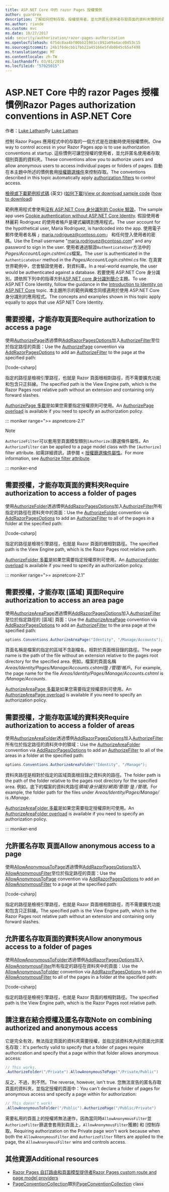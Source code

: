 ```yaml
---
title: ASP.NET Core 中的 razor Pages 授權慣例
author: guardrex
description: 了解如何控制存取，授權使用者，並允許匿名使用者存取頁面的資料夾慣例的頁面。
ms.author: riande
ms.custom: mvc
ms.date: 10/27/2017
uid: security/authorization/razor-pages-authorization
ms.openlocfilehash: 675dc8aa4bf00bb21981cc892a09a4acd0d53c15
ms.sourcegitcommit: 24b1f6decbb17bb22a45166e5fdb0845c65af498
ms.translationtype: MT
ms.contentlocale: zh-TW
ms.lasthandoff: 03/01/2019
ms.locfileid: "57025015"
---
```

# <a name="razor-pages-authorization-conventions-in-aspnet-core"></a><span data-ttu-id="4ec5f-103">ASP.NET Core 中的 razor Pages 授權慣例</span><span class="sxs-lookup"><span data-stu-id="4ec5f-103">Razor Pages authorization conventions in ASP.NET Core</span></span>

<span data-ttu-id="4ec5f-104">作者：[Luke Latham](https://github.com/guardrex)</span><span class="sxs-lookup"><span data-stu-id="4ec5f-104">By [Luke Latham](https://github.com/guardrex)</span></span>

<span data-ttu-id="4ec5f-105">控制 Razor Pages 應用程式中的存取的一個方式是在啟動時使用授權慣例。</span><span class="sxs-lookup"><span data-stu-id="4ec5f-105">One way to control access in your Razor Pages app is to use authorization conventions at startup.</span></span> <span data-ttu-id="4ec5f-106">這些慣例可讓您授權的使用者，並允許匿名使用者存取個別頁面的資料夾。</span><span class="sxs-lookup"><span data-stu-id="4ec5f-106">These conventions allow you to authorize users and allow anonymous users to access individual pages or folders of pages.</span></span> <span data-ttu-id="4ec5f-107">自動在本主題中所述的慣例套用[授權篩選條件](xref:mvc/controllers/filters#authorization-filters)來控制存取。</span><span class="sxs-lookup"><span data-stu-id="4ec5f-107">The conventions described in this topic automatically apply [authorization filters](xref:mvc/controllers/filters#authorization-filters) to control access.</span></span>

<span data-ttu-id="4ec5f-108">[檢視或下載範例程式碼](https://github.com/aspnet/Docs/tree/master/aspnetcore/security/authorization/razor-pages-authorization/samples) \(英文\) ([如何下載](xref:index#how-to-download-a-sample))</span><span class="sxs-lookup"><span data-stu-id="4ec5f-108">[View or download sample code](https://github.com/aspnet/Docs/tree/master/aspnetcore/security/authorization/razor-pages-authorization/samples) ([how to download](xref:index#how-to-download-a-sample))</span></span>

<span data-ttu-id="4ec5f-109">範例應用程式會使用[沒有 ASP.NET Core 身分識別的 Cookie 驗證](xref:security/authentication/cookie)。</span><span class="sxs-lookup"><span data-stu-id="4ec5f-109">The sample app uses [Cookie authentication without ASP.NET Core Identity](xref:security/authentication/cookie).</span></span> <span data-ttu-id="4ec5f-110">假設使用者林麗莉 Rodriguez 的使用者帳戶是硬式編碼到應用程式。</span><span class="sxs-lookup"><span data-stu-id="4ec5f-110">The user account for the hypothetical user, Maria Rodriguez, is hardcoded into the app.</span></span> <span data-ttu-id="4ec5f-111">使用電子郵件使用者名稱 」maria.rodriguez@contoso.com」 和任何登入使用者的密碼。</span><span class="sxs-lookup"><span data-stu-id="4ec5f-111">Use the Email username "maria.rodriguez@contoso.com" and any password to sign in the user.</span></span> <span data-ttu-id="4ec5f-112">使用者通過驗證`AuthenticateUser`方法中的*Pages/Account/Login.cshtml.cs*檔案。</span><span class="sxs-lookup"><span data-stu-id="4ec5f-112">The user is authenticated in the `AuthenticateUser` method in the *Pages/Account/Login.cshtml.cs* file.</span></span> <span data-ttu-id="4ec5f-113">在真實世界範例中，您會驗證使用者，對資料庫。</span><span class="sxs-lookup"><span data-stu-id="4ec5f-113">In a real-world example, the user would be authenticated against a database.</span></span> <span data-ttu-id="4ec5f-114">若要使用 ASP.NET Core 身分識別，請依照下列中的指導方針[ASP.NET core 身分識別簡介](xref:security/authentication/identity)主題。</span><span class="sxs-lookup"><span data-stu-id="4ec5f-114">To use ASP.NET Core Identity, follow the guidance in the [Introduction to Identity on ASP.NET Core](xref:security/authentication/identity) topic.</span></span> <span data-ttu-id="4ec5f-115">本主題所示的範例與概念同樣適用於使用 ASP.NET Core 身分識別的應用程式。</span><span class="sxs-lookup"><span data-stu-id="4ec5f-115">The concepts and examples shown in this topic apply equally to apps that use ASP.NET Core Identity.</span></span>

## <a name="require-authorization-to-access-a-page"></a><span data-ttu-id="4ec5f-116">需要授權，才能存取頁面</span><span class="sxs-lookup"><span data-stu-id="4ec5f-116">Require authorization to access a page</span></span>

<span data-ttu-id="4ec5f-117">使用[AuthorizePage](/dotnet/api/microsoft.extensions.dependencyinjection.pageconventioncollectionextensions.authorizepage)透過慣例[AddRazorPagesOptions](/dotnet/api/microsoft.extensions.dependencyinjection.mvcrazorpagesmvcbuilderextensions.addrazorpagesoptions)加入[AuthorizeFilter](/dotnet/api/microsoft.aspnetcore.mvc.authorization.authorizefilter)至位於指定路徑的頁面：</span><span class="sxs-lookup"><span data-stu-id="4ec5f-117">Use the [AuthorizePage](/dotnet/api/microsoft.extensions.dependencyinjection.pageconventioncollectionextensions.authorizepage) convention via [AddRazorPagesOptions](/dotnet/api/microsoft.extensions.dependencyinjection.mvcrazorpagesmvcbuilderextensions.addrazorpagesoptions) to add an [AuthorizeFilter](/dotnet/api/microsoft.aspnetcore.mvc.authorization.authorizefilter) to the page at the specified path:</span></span>

[!code-csharp[](razor-pages-authorization/samples/2.x/AuthorizationSample/Startup.cs?name=snippet1&highlight=2,4)]

<span data-ttu-id="4ec5f-118">指定的路徑是檢視引擎路徑，也就是 Razor 頁面根相對路徑，而不需要擴充功能和包含只正斜線。</span><span class="sxs-lookup"><span data-stu-id="4ec5f-118">The specified path is the View Engine path, which is the Razor Pages root relative path without an extension and containing only forward slashes.</span></span>

<span data-ttu-id="4ec5f-119">[AuthorizePage 多載](/dotnet/api/microsoft.extensions.dependencyinjection.pageconventioncollectionextensions.authorizepage#Microsoft_Extensions_DependencyInjection_PageConventionCollectionExtensions_AuthorizePage_Microsoft_AspNetCore_Mvc_ApplicationModels_PageConventionCollection_System_String_System_String_)是如果您需要指定授權原則可使用。</span><span class="sxs-lookup"><span data-stu-id="4ec5f-119">An [AuthorizePage overload](/dotnet/api/microsoft.extensions.dependencyinjection.pageconventioncollectionextensions.authorizepage#Microsoft_Extensions_DependencyInjection_PageConventionCollectionExtensions_AuthorizePage_Microsoft_AspNetCore_Mvc_ApplicationModels_PageConventionCollection_System_String_System_String_) is available if you need to specify an authorization policy.</span></span>

::: moniker range=">= aspnetcore-2.1"

> [!NOTE]
> <span data-ttu-id="4ec5f-120">`AuthorizeFilter`可以套用至頁面模型類別`[Authorize]`篩選條件屬性。</span><span class="sxs-lookup"><span data-stu-id="4ec5f-120">An `AuthorizeFilter` can be applied to a page model class with the `[Authorize]` filter attribute.</span></span> <span data-ttu-id="4ec5f-121">如需詳細資訊，請參閱 <<c0> [ 授權篩選條件屬性](xref:razor-pages/filter#authorize-filter-attribute)。</span><span class="sxs-lookup"><span data-stu-id="4ec5f-121">For more information, see [Authorize filter attribute](xref:razor-pages/filter#authorize-filter-attribute).</span></span>

::: moniker-end

## <a name="require-authorization-to-access-a-folder-of-pages"></a><span data-ttu-id="4ec5f-122">需要授權，才能存取頁面的資料夾</span><span class="sxs-lookup"><span data-stu-id="4ec5f-122">Require authorization to access a folder of pages</span></span>

<span data-ttu-id="4ec5f-123">使用[AuthorizeFolder](/dotnet/api/microsoft.extensions.dependencyinjection.pageconventioncollectionextensions.authorizefolder)透過慣例[AddRazorPagesOptions](/dotnet/api/microsoft.extensions.dependencyinjection.mvcrazorpagesmvcbuilderextensions.addrazorpagesoptions)加入[AuthorizeFilter](/dotnet/api/microsoft.aspnetcore.mvc.authorization.authorizefilter)所有指定的路徑在資料夾中的頁面：</span><span class="sxs-lookup"><span data-stu-id="4ec5f-123">Use the [AuthorizeFolder](/dotnet/api/microsoft.extensions.dependencyinjection.pageconventioncollectionextensions.authorizefolder) convention via [AddRazorPagesOptions](/dotnet/api/microsoft.extensions.dependencyinjection.mvcrazorpagesmvcbuilderextensions.addrazorpagesoptions) to add an [AuthorizeFilter](/dotnet/api/microsoft.aspnetcore.mvc.authorization.authorizefilter) to all of the pages in a folder at the specified path:</span></span>

[!code-csharp[](razor-pages-authorization/samples/2.x/AuthorizationSample/Startup.cs?name=snippet1&highlight=2,5)]

<span data-ttu-id="4ec5f-124">指定的路徑是檢視引擎路徑，也就是 Razor 頁面的根相對路徑。</span><span class="sxs-lookup"><span data-stu-id="4ec5f-124">The specified path is the View Engine path, which is the Razor Pages root relative path.</span></span>

<span data-ttu-id="4ec5f-125">[AuthorizeFolder 多載](/dotnet/api/microsoft.extensions.dependencyinjection.pageconventioncollectionextensions.authorizefolder#Microsoft_Extensions_DependencyInjection_PageConventionCollectionExtensions_AuthorizeFolder_Microsoft_AspNetCore_Mvc_ApplicationModels_PageConventionCollection_System_String_System_String_)是如果您需要指定授權原則可使用。</span><span class="sxs-lookup"><span data-stu-id="4ec5f-125">An [AuthorizeFolder overload](/dotnet/api/microsoft.extensions.dependencyinjection.pageconventioncollectionextensions.authorizefolder#Microsoft_Extensions_DependencyInjection_PageConventionCollectionExtensions_AuthorizeFolder_Microsoft_AspNetCore_Mvc_ApplicationModels_PageConventionCollection_System_String_System_String_) is available if you need to specify an authorization policy.</span></span>

::: moniker range=">= aspnetcore-2.1"

## <a name="require-authorization-to-access-an-area-page"></a><span data-ttu-id="4ec5f-126">需要授權，才能存取 [區域] 頁面</span><span class="sxs-lookup"><span data-stu-id="4ec5f-126">Require authorization to access an area page</span></span>

<span data-ttu-id="4ec5f-127">使用[AuthorizeAreaPage](/dotnet/api/microsoft.extensions.dependencyinjection.pageconventioncollectionextensions.authorizeareapage)透過慣例[AddRazorPagesOptions](/dotnet/api/microsoft.extensions.dependencyinjection.mvcrazorpagesmvcbuilderextensions.addrazorpagesoptions)加入[AuthorizeFilter](/dotnet/api/microsoft.aspnetcore.mvc.authorization.authorizefilter)至位於指定路徑的 [區域] 頁面：</span><span class="sxs-lookup"><span data-stu-id="4ec5f-127">Use the [AuthorizeAreaPage](/dotnet/api/microsoft.extensions.dependencyinjection.pageconventioncollectionextensions.authorizeareapage) convention via [AddRazorPagesOptions](/dotnet/api/microsoft.extensions.dependencyinjection.mvcrazorpagesmvcbuilderextensions.addrazorpagesoptions) to add an [AuthorizeFilter](/dotnet/api/microsoft.aspnetcore.mvc.authorization.authorizefilter) to the area page at the specified path:</span></span>

```csharp
options.Conventions.AuthorizeAreaPage("Identity", "/Manage/Accounts");
```

<span data-ttu-id="4ec5f-128">頁面名稱是檔案的指定的區域不含副檔名，相對於頁面根目錄的路徑。</span><span class="sxs-lookup"><span data-stu-id="4ec5f-128">The page name is the path of the file without an extension relative to the pages root directory for the specified area.</span></span> <span data-ttu-id="4ec5f-129">例如，檔案的頁面名稱*Areas/Identity/Pages/Manage/Accounts.cshtml*是 */管理/帳戶*。</span><span class="sxs-lookup"><span data-stu-id="4ec5f-129">For example, the page name for the file *Areas/Identity/Pages/Manage/Accounts.cshtml* is */Manage/Accounts*.</span></span>

<span data-ttu-id="4ec5f-130">[AuthorizeAreaPage 多載](/dotnet/api/microsoft.extensions.dependencyinjection.pageconventioncollectionextensions.authorizeareapage#Microsoft_Extensions_DependencyInjection_PageConventionCollectionExtensions_AuthorizeAreaPage_Microsoft_AspNetCore_Mvc_ApplicationModels_PageConventionCollection_System_String_System_String_System_String_)是如果您需要指定授權原則可使用。</span><span class="sxs-lookup"><span data-stu-id="4ec5f-130">An [AuthorizeAreaPage overload](/dotnet/api/microsoft.extensions.dependencyinjection.pageconventioncollectionextensions.authorizeareapage#Microsoft_Extensions_DependencyInjection_PageConventionCollectionExtensions_AuthorizeAreaPage_Microsoft_AspNetCore_Mvc_ApplicationModels_PageConventionCollection_System_String_System_String_System_String_) is available if you need to specify an authorization policy.</span></span>

## <a name="require-authorization-to-access-a-folder-of-areas"></a><span data-ttu-id="4ec5f-131">需要授權，才能存取區域的資料夾</span><span class="sxs-lookup"><span data-stu-id="4ec5f-131">Require authorization to access a folder of areas</span></span>

<span data-ttu-id="4ec5f-132">使用[AuthorizeAreaFolder](/dotnet/api/microsoft.extensions.dependencyinjection.pageconventioncollectionextensions.authorizeareafolder)透過慣例[AddRazorPagesOptions](/dotnet/api/microsoft.extensions.dependencyinjection.mvcrazorpagesmvcbuilderextensions.addrazorpagesoptions)加入[AuthorizeFilter](/dotnet/api/microsoft.aspnetcore.mvc.authorization.authorizefilter)所有位於指定路徑的資料夾中的領域：</span><span class="sxs-lookup"><span data-stu-id="4ec5f-132">Use the [AuthorizeAreaFolder](/dotnet/api/microsoft.extensions.dependencyinjection.pageconventioncollectionextensions.authorizeareafolder) convention via [AddRazorPagesOptions](/dotnet/api/microsoft.extensions.dependencyinjection.mvcrazorpagesmvcbuilderextensions.addrazorpagesoptions) to add an [AuthorizeFilter](/dotnet/api/microsoft.aspnetcore.mvc.authorization.authorizefilter) to all of the areas in a folder at the specified path:</span></span>

```csharp
options.Conventions.AuthorizeAreaFolder("Identity", "/Manage");
```

<span data-ttu-id="4ec5f-133">資料夾路徑是相對於指定的區域頁面根目錄之資料夾的路徑。</span><span class="sxs-lookup"><span data-stu-id="4ec5f-133">The folder path is the path of the folder relative to the pages root directory for the specified area.</span></span> <span data-ttu-id="4ec5f-134">例如，底下的檔案的資料夾路徑*領域/身分識別/網頁/管理/* 是 */管理*。</span><span class="sxs-lookup"><span data-stu-id="4ec5f-134">For example, the folder path for the files under *Areas/Identity/Pages/Manage/* is */Manage*.</span></span>

<span data-ttu-id="4ec5f-135">[AuthorizeAreaFolder 多載](/dotnet/api/microsoft.extensions.dependencyinjection.pageconventioncollectionextensions.authorizeareafolder#Microsoft_Extensions_DependencyInjection_PageConventionCollectionExtensions_AuthorizeAreaFolder_Microsoft_AspNetCore_Mvc_ApplicationModels_PageConventionCollection_System_String_System_String_System_String_)是如果您需要指定授權原則可使用。</span><span class="sxs-lookup"><span data-stu-id="4ec5f-135">An [AuthorizeAreaFolder overload](/dotnet/api/microsoft.extensions.dependencyinjection.pageconventioncollectionextensions.authorizeareafolder#Microsoft_Extensions_DependencyInjection_PageConventionCollectionExtensions_AuthorizeAreaFolder_Microsoft_AspNetCore_Mvc_ApplicationModels_PageConventionCollection_System_String_System_String_System_String_) is available if you need to specify an authorization policy.</span></span>

::: moniker-end

## <a name="allow-anonymous-access-to-a-page"></a><span data-ttu-id="4ec5f-136">允許匿名存取 頁面</span><span class="sxs-lookup"><span data-stu-id="4ec5f-136">Allow anonymous access to a page</span></span>

<span data-ttu-id="4ec5f-137">使用[AllowAnonymousToPage](/dotnet/api/microsoft.extensions.dependencyinjection.pageconventioncollectionextensions.allowanonymoustopage)透過慣例[AddRazorPagesOptions](/dotnet/api/microsoft.extensions.dependencyinjection.mvcrazorpagesmvcbuilderextensions.addrazorpagesoptions)加入[AllowAnonymousFilter](/dotnet/api/microsoft.aspnetcore.mvc.authorization.allowanonymousfilter)至位於指定路徑的頁面：</span><span class="sxs-lookup"><span data-stu-id="4ec5f-137">Use the [AllowAnonymousToPage](/dotnet/api/microsoft.extensions.dependencyinjection.pageconventioncollectionextensions.allowanonymoustopage) convention via [AddRazorPagesOptions](/dotnet/api/microsoft.extensions.dependencyinjection.mvcrazorpagesmvcbuilderextensions.addrazorpagesoptions) to add an [AllowAnonymousFilter](/dotnet/api/microsoft.aspnetcore.mvc.authorization.allowanonymousfilter) to a page at the specified path:</span></span>

[!code-csharp[](razor-pages-authorization/samples/2.x/AuthorizationSample/Startup.cs?name=snippet1&highlight=2,6)]

<span data-ttu-id="4ec5f-138">指定的路徑是檢視引擎路徑，也就是 Razor 頁面根相對路徑，而不需要擴充功能和包含只正斜線。</span><span class="sxs-lookup"><span data-stu-id="4ec5f-138">The specified path is the View Engine path, which is the Razor Pages root relative path without an extension and containing only forward slashes.</span></span>

## <a name="allow-anonymous-access-to-a-folder-of-pages"></a><span data-ttu-id="4ec5f-139">允許匿名存取頁面的資料夾</span><span class="sxs-lookup"><span data-stu-id="4ec5f-139">Allow anonymous access to a folder of pages</span></span>

<span data-ttu-id="4ec5f-140">使用[AllowAnonymousToFolder](/dotnet/api/microsoft.extensions.dependencyinjection.pageconventioncollectionextensions.allowanonymoustofolder)透過慣例[AddRazorPagesOptions](/dotnet/api/microsoft.extensions.dependencyinjection.mvcrazorpagesmvcbuilderextensions.addrazorpagesoptions)加入[AllowAnonymousFilter](/dotnet/api/microsoft.aspnetcore.mvc.authorization.allowanonymousfilter)所有指定的路徑在資料夾中的頁面：</span><span class="sxs-lookup"><span data-stu-id="4ec5f-140">Use the [AllowAnonymousToFolder](/dotnet/api/microsoft.extensions.dependencyinjection.pageconventioncollectionextensions.allowanonymoustofolder) convention via [AddRazorPagesOptions](/dotnet/api/microsoft.extensions.dependencyinjection.mvcrazorpagesmvcbuilderextensions.addrazorpagesoptions) to add an [AllowAnonymousFilter](/dotnet/api/microsoft.aspnetcore.mvc.authorization.allowanonymousfilter) to all of the pages in a folder at the specified path:</span></span>

[!code-csharp[](razor-pages-authorization/samples/2.x/AuthorizationSample/Startup.cs?name=snippet1&highlight=2,7)]

<span data-ttu-id="4ec5f-141">指定的路徑是檢視引擎路徑，也就是 Razor 頁面的根相對路徑。</span><span class="sxs-lookup"><span data-stu-id="4ec5f-141">The specified path is the View Engine path, which is the Razor Pages root relative path.</span></span>

## <a name="note-on-combining-authorized-and-anonymous-access"></a><span data-ttu-id="4ec5f-142">請注意在結合授權及匿名存取</span><span class="sxs-lookup"><span data-stu-id="4ec5f-142">Note on combining authorized and anonymous access</span></span>

<span data-ttu-id="4ec5f-143">它是完全有效，無法指定頁面的資料夾需要授權，並指定該資料夾內的頁面允許匿名存取：</span><span class="sxs-lookup"><span data-stu-id="4ec5f-143">It's perfectly valid to specify that a folder of pages require authorization and specify that a page within that folder allows anonymous access:</span></span>

```csharp
// This works.
.AuthorizeFolder("/Private").AllowAnonymousToPage("/Private/Public")
```

<span data-ttu-id="4ec5f-144">反之，不過，則不然。</span><span class="sxs-lookup"><span data-stu-id="4ec5f-144">The reverse, however, isn't true.</span></span> <span data-ttu-id="4ec5f-145">您無法宣告的匿名存取頁面的資料夾，並指定授權的頁面中：</span><span class="sxs-lookup"><span data-stu-id="4ec5f-145">You can't declare a folder of pages for anonymous access and specify a page within for authorization:</span></span>

```csharp
// This doesn't work!
.AllowAnonymousToFolder("/Public").AuthorizePage("/Public/Private") 
```

<span data-ttu-id="4ec5f-146">需要私用的頁面上的授權將無法運作，因為當同時`AllowAnonymousFilter`並`AuthorizeFilter`篩選會套用到頁面上，`AllowAnonymousFilter`獲勝] 和 [控制存取。</span><span class="sxs-lookup"><span data-stu-id="4ec5f-146">Requiring authorization on the Private page won't work because when both the `AllowAnonymousFilter` and `AuthorizeFilter` filters are applied to the page, the `AllowAnonymousFilter` wins and controls access.</span></span>

## <a name="additional-resources"></a><span data-ttu-id="4ec5f-147">其他資源</span><span class="sxs-lookup"><span data-stu-id="4ec5f-147">Additional resources</span></span>

* [<span data-ttu-id="4ec5f-148">Razor Pages 自訂路由和頁面模型提供者</span><span class="sxs-lookup"><span data-stu-id="4ec5f-148">Razor Pages custom route and page model providers</span></span>](xref:razor-pages/razor-pages-conventions)
* <span data-ttu-id="4ec5f-149">[PageConventionCollection](/dotnet/api/microsoft.aspnetcore.mvc.applicationmodels.pageconventioncollection)類別</span><span class="sxs-lookup"><span data-stu-id="4ec5f-149">[PageConventionCollection](/dotnet/api/microsoft.aspnetcore.mvc.applicationmodels.pageconventioncollection) class</span></span>
